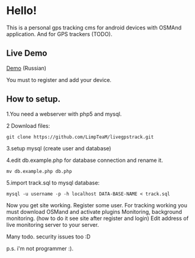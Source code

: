 Hello!
===============
This is a personal gps tracking cms for android devices with OSMAnd application.
And for GPS trackers (TODO).

Live Demo
---------------
[Demo][1] (Russian)

You must to register and add your device. 

How to setup.
---------------
1.You  need a webserver with php5 and mysql.

2 Download files: 

    git clone https://github.com/LimpTeaM/livegpstrack.git

3.setup mysql (create user and database)

4.edit db.example.php for database connection and rename it.

    mv db.example.php db.php

5.import track.sql to mysql database:

    mysql -u username -p -h localhost DATA-BASE-NAME < track.sql

Now you get site working. Register some user.
For tracking working you must download OSMand and activate plugins Monitoring, background monitoring. (how to do it see site after register and login)
Edit address of live monitoring server to your server.



Many todo. security issues too :D


p.s. i'm not programmer :).

[1]: http://map.limpteam.ru "Demo"
